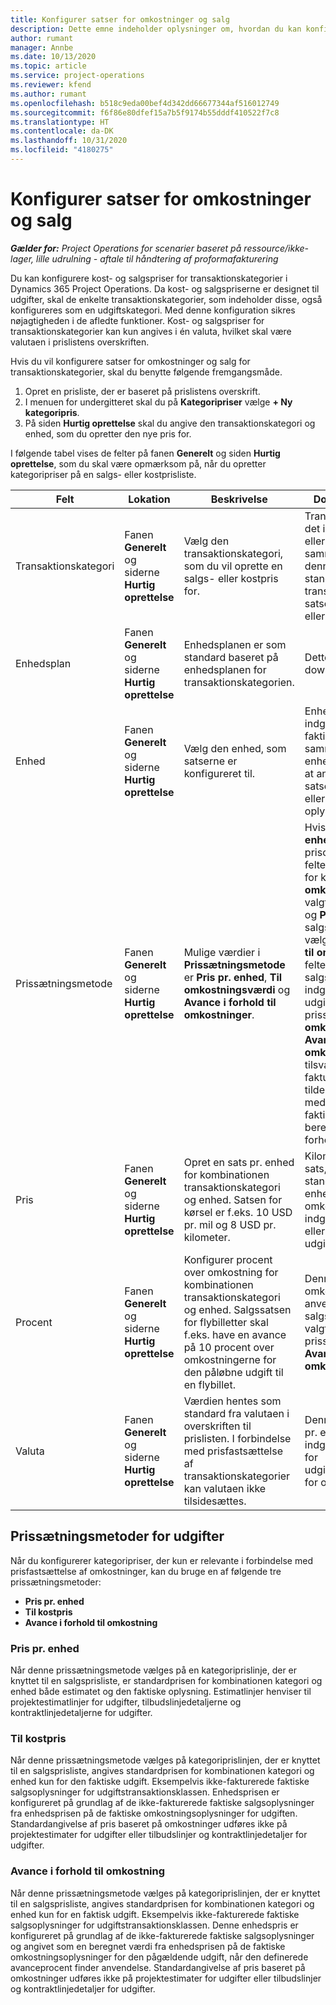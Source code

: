 ```yaml
---
title: Konfigurer satser for omkostninger og salg
description: Dette emne indeholder oplysninger om, hvordan du kan konfigurere satserne for omkostninger og salg for transaktions- og udgiftskategorier.
author: rumant
manager: Annbe
ms.date: 10/13/2020
ms.topic: article
ms.service: project-operations
ms.reviewer: kfend
ms.author: rumant
ms.openlocfilehash: b518c9eda00bef4d342dd66677344af516012749
ms.sourcegitcommit: f6f86e80dfef15a7b5f9174b55dddf410522f7c8
ms.translationtype: HT
ms.contentlocale: da-DK
ms.lasthandoff: 10/31/2020
ms.locfileid: "4180275"
---
```

# <a name="set-up-cost-and-sales-rates-for-expenses"></a>Konfigurer satser for omkostninger og salg

_**Gælder for:** Project Operations for scenarier baseret på ressource/ikke-lager, lille udrulning - aftale til håndtering af proformafakturering_

Du kan konfigurere kost- og salgspriser for transaktionskategorier i Dynamics 365 Project Operations. Da kost- og salgspriserne er designet til udgifter, skal de enkelte transaktionskategorier, som indeholder disse, også konfigureres som en udgiftskategori. Med denne konfiguration sikres nøjagtigheden i de afledte funktioner. Kost- og salgspriser for transaktionskategorier kan kun angives i én valuta, hvilket skal være valutaen i prislistens overskriften.

Hvis du vil konfigurere satser for omkostninger og salg for transaktionskategorier, skal du benytte følgende fremgangsmåde. 

1. Opret en prisliste, der er baseret på prislistens overskrift. 
2. I menuen for undergitteret skal du på **Kategoripriser** vælge **+ Ny kategoripris**. 
3. På siden **Hurtig oprettelse** skal du angive den transaktionskategori og enhed, som du opretter den nye pris for.

I følgende tabel vises de felter på fanen **Generelt** og siden **Hurtig oprettelse**, som du skal være opmærksom på, når du opretter kategoripriser på en salgs- eller kostprisliste.

| Felt | Lokation | Beskrivelse | Downstream-virkning |
| --- | --- | --- | --- |
| Transaktionskategori | Fanen **Generelt** og siderne **Hurtig oprettelse** | Vælg den transaktionskategori, som du vil oprette en salgs- eller kostpris for. | Transaktionskategorien i det indgående estimat eller den faktiske udgift sammenholdes med denne linje for at angive standarden for transaktionskategoriens satser for omkostninger eller salg. |
| Enhedsplan | Fanen **Generelt** og siderne **Hurtig oprettelse** | Enhedsplanen er som standard baseret på enhedsplanen for transaktionskategorien. | Dette felt har ingen downstream-virkning. |
| Enhed | Fanen **Generelt** og siderne **Hurtig oprettelse** | Vælg den enhed, som satserne er konfigureret til. | Enheden for det indgående estimat eller faktiske oplysning sammenholdes med enheden på denne linje for at angive standarden for satsen for udgiftsestimatet eller den faktiske oplysning. |
| Prissætningsmetode | Fanen **Generelt** og siderne **Hurtig oprettelse** | Mulige værdier i **Prissætningsmetode** er **Pris pr. enhed**, **Til omkostningsværdi** og **Avance i forhold til omkostninger**. | Hvis du vælge **Pris pr. enhed** under prisopsætningen, låses feltet **Procent** på prislinjen for kategorien. Hvis **Til omkostningsværdi** er valgt, låses felterne **Pris** og **Procent** på salgsprislisten. Hvis du vælger **Avance i forhold til omkostninger**, låses feltet **Pris** på salgsprislisten. På en indgående faktisk linje til udgifter resulterer prissætningsmetoden **Til omkostningsværdi** eller **Avance i forhold til omkostning** i, at den tilsvarende ikke-fakturerede salgslinje tildeles en pris, der er lig med prisen på den faktiske omkostning eller beregnes som en avance i forhold til prisen. |
| Pris | Fanen **Generelt** og siderne **Hurtig oprettelse** | Opret en sats pr. enhed for kombinationen transaktionskategori og enhed. Satsen for kørsel er f.eks. 10 USD pr. mil og 8 USD pr. kilometer. | Kilometersatsen er den sats, der er angivet som standardværdi for pr. enhedspris eller omkostning på det indgående estimatlinje eller faktiske linje for en udgiftstransaktionsklasse.|
| Procent | Fanen **Generelt** og siderne **Hurtig oprettelse** | Konfigurer procent over omkostning for kombinationen transaktionskategori og enhed. Salgssatsen for flybilletter skal f.eks. have en avance på 10 procent over omkostningerne for den påløbne udgift til en flybillet. | Denne procent over omkostning kan kun anvendes på en salgsprisliste, når den valgte prissætningsmetode er **Avance i forhold til omkostning**. |
| Valuta | Fanen **Generelt** og siderne **Hurtig oprettelse** | Værdien hentes som standard fra valutaen i overskriften til prislisten. I forbindelse med prisfastsættelse af transaktionskategorier kan valutaen ikke tilsidesættes. | Denne valutas standard er pr. enhedspris for den indgående faktiske linje for udgiftstransaktionsklassen for omkostninger og salg. |

## <a name="pricing-methods-for-expenses"></a>Prissætningsmetoder for udgifter

Når du konfigurerer kategoripriser, der kun er relevante i forbindelse med prisfastsættelse af omkostninger, kan du bruge en af følgende tre prissætningsmetoder:

- **Pris pr. enhed**
- **Til kostpris**
- **Avance i forhold til omkostning**

### <a name="price-per-unit"></a>Pris pr. enhed
Når denne prissætningsmetode vælges på en kategoriprislinje, der er knyttet til en salgsprisliste, er standardprisen for kombinationen kategori og enhed både estimatet og den faktiske oplysning. Estimatlinjer henviser til projektestimatlinjer for udgifter, tilbudslinjedetaljerne og kontraktlinjedetaljerne for udgifter.

### <a name="at-cost"></a>Til kostpris
Når denne prissætningsmetode vælges på kategoriprislinjen, der er knyttet til en salgsprisliste, angives standardprisen for kombinationen kategori og enhed kun for den faktiske udgift. Eksempelvis ikke-fakturerede faktiske salgsoplysninger for udgiftstransaktionsklassen. Enhedsprisen er konfigureret på grundlag af de ikke-fakturerede faktiske salgsoplysninger fra enhedsprisen på de faktiske omkostningsoplysninger for udgiften. Standardangivelse af pris baseret på omkostninger udføres ikke på projektestimater for udgifter eller tilbudslinjer og kontraktlinjedetaljer for udgifter.

### <a name="markup-over-cost"></a>Avance i forhold til omkostning
Når denne prissætningsmetode vælges på kategoriprislinjen, der er knyttet til en salgsprisliste, angives standardprisen for kombinationen kategori og enhed kun for en faktisk udgift. Eksempelvis ikke-fakturerede faktiske salgsoplysninger for udgiftstransaktionsklassen. Denne enhedspris er konfigureret på grundlag af de ikke-fakturerede faktiske salgsoplysninger og angivet som en beregnet værdi fra enhedsprisen på de faktiske omkostningsoplysninger for den pågældende udgift, når den definerede avanceprocent finder anvendelse. Standardangivelse af pris baseret på omkostninger udføres ikke på projektestimater for udgifter eller tilbudslinjer og kontraktlinjedetaljer for udgifter.
